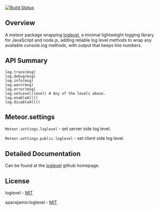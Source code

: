[![Build Status](https://travis-ci.org/spacejamio/meteor-loglevel.svg?branch=master)](https://travis-ci.org/spacejamio/meteor-loglevel)

## Overview
A meteor package wrapping [loglevel](https://github.com/pimterry/loglevel), a minimal lightweight logging library for JavaScript and node.js, adding reliable log level methods to wrap any available console.log methods, with output that keeps line numbers.

## API Summary

```
log.trace(msg)
log.debug(msg)
log.info(msg)
log.warn(msg)
log.error(msg)
log.setLevel(level) # Any of the levels above.
log.enableAll()
log.disableAll()
```

## Meteor.settings

`Meteor.settings.loglevel` - set server side log level.

`Meteor.settings.public.loglevel` - set client side log level.

## Detailed Documentation
Can be found at the [loglevel](https://github.com/pimterry/loglevel) github homepage.

## License
loglevel - [MIT](https://github.com/pimterry/loglevel/blob/master/LICENSE-MIT)

spacejamio:loglevel - [MIT](https://github.com/spacejamio/meteor-loglevel/blob/master/LICENSE.txt)
